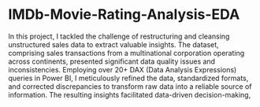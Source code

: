 # IMDb-Movie-Rating-Analysis-EDA
In this project, I tackled the challenge of restructuring and cleansing unstructured sales data to extract valuable insights. The dataset, comprising sales transactions from a multinational corporation operating across continents, presented significant data quality issues and inconsistencies. Employing over 20+ DAX (Data Analysis Expressions) queries in Power BI, I meticulously refined the data, standardized formats, and corrected discrepancies to transform raw data into a reliable source of information. The resulting insights facilitated data-driven decision-making, 

